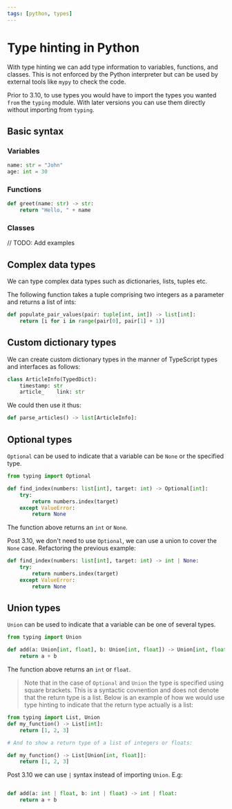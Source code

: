 ```yaml
---
tags: [python, types]
---
```


# Type hinting in Python

With type hinting we can add type information to variables, functions, and
classes. This is not enforced by the Python interpreter but can be used by
external tools like `mypy` to check the code.

Prior to 3.10, to use types you would have to import the types you wanted `from`
the `typing` module. With later versions you can use them directly without
importing from `typing`.

## Basic syntax

### Variables

```py
name: str = "John"
age: int = 30
```

### Functions

```py
def greet(name: str) -> str:
    return "Hello, " + name
```

### Classes

// TODO: Add examples

## Complex data types

We can type complex data types such as dictionaries, lists, tuples etc.

The following function takes a tuple comprising two integers as a parameter and
returns a list of ints:

```py
def populate_pair_values(pair: tuple[int, int]) -> list[int]:
    return [i for i in range(pair[0], pair[1] + 1)]
```

## Custom dictionary types

We can create custom dictionary types in the manner of TypeScript types and
interfaces as follows:

```py
class ArticleInfo(TypedDict):
    timestamp: str
    article_    link: str
```

We could then use it thus:

```py
def parse_articles() -> list[ArticleInfo]:
```

## Optional types

`Optional` can be used to indicate that a variable can be `None` or the
specified type.

```py
from typing import Optional

def find_index(numbers: list[int], target: int) -> Optional[int]:
    try:
        return numbers.index(target)
    except ValueError:
        return None
```

The function above returns an `int` or `None`.

Post 3.10, we don't need to use `Optional`, we can use a union to cover the
`None` case. Refactoring the previous example:

```py
def find_index(numbers: list[int], target: int) -> int | None:
    try:
        return numbers.index(target)
    except ValueError:
        return None
```

## Union types

`Union` can be used to indicate that a variable can be one of several types.

```py
from typing import Union

def add(a: Union[int, float], b: Union[int, float]) -> Union[int, float]:
    return a + b
```

The function above returns an `int` or `float`.

> Note that in the case of `Optional` and `Union` the type is specified using
> square brackets. This is a syntactic covnention and does not denote that the
> return type is a list. Below is an example of how we would use type hinting to
> indicate that the return type actually is a list:

```py
from typing import List, Union
def my_function() -> List[int]:
    return [1, 2, 3]

# And to show a return type of a list of integers or floats:

def my_function() -> List[Union[int, float]]:
    return [1, 2, 3]
```

Post 3.10 we can use `|` syntax instead of importing `Union`. E.g:

```py

def add(a: int | float, b: int | float) -> int | float:
    return a + b
```
